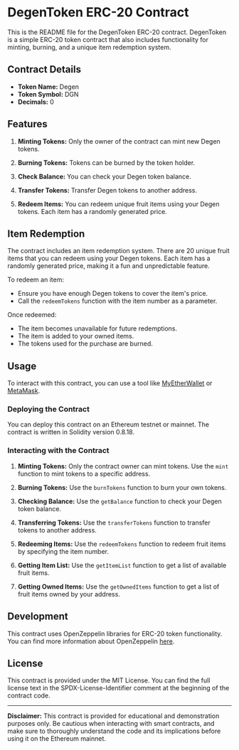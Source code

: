 # DegenToken ERC-20 Contract

This is the README file for the DegenToken ERC-20 contract. DegenToken is a simple ERC-20 token contract that also includes functionality for minting, burning, and a unique item redemption system.

## Contract Details

- **Token Name:** Degen
- **Token Symbol:** DGN
- **Decimals:** 0

## Features

1. **Minting Tokens:** Only the owner of the contract can mint new Degen tokens.

2. **Burning Tokens:** Tokens can be burned by the token holder.

3. **Check Balance:** You can check your Degen token balance.

4. **Transfer Tokens:** Transfer Degen tokens to another address.

5. **Redeem Items:** You can redeem unique fruit items using your Degen tokens. Each item has a randomly generated price.

## Item Redemption

The contract includes an item redemption system. There are 20 unique fruit items that you can redeem using your Degen tokens. Each item has a randomly generated price, making it a fun and unpredictable feature.

To redeem an item:

- Ensure you have enough Degen tokens to cover the item's price.
- Call the `redeemTokens` function with the item number as a parameter.

Once redeemed:

- The item becomes unavailable for future redemptions.
- The item is added to your owned items.
- The tokens used for the purchase are burned.

## Usage

To interact with this contract, you can use a tool like [MyEtherWallet](https://www.myetherwallet.com/) or [MetaMask](https://metamask.io/).

### Deploying the Contract

You can deploy this contract on an Ethereum testnet or mainnet. The contract is written in Solidity version 0.8.18.

### Interacting with the Contract

1. **Minting Tokens:** Only the contract owner can mint tokens. Use the `mint` function to mint tokens to a specific address.

2. **Burning Tokens:** Use the `burnTokens` function to burn your own tokens.

3. **Checking Balance:** Use the `getBalance` function to check your Degen token balance.

4. **Transferring Tokens:** Use the `transferTokens` function to transfer tokens to another address.

5. **Redeeming Items:** Use the `redeemTokens` function to redeem fruit items by specifying the item number.

6. **Getting Item List:** Use the `getItemList` function to get a list of available fruit items.

7. **Getting Owned Items:** Use the `getOwnedItems` function to get a list of fruit items owned by your address.

## Development

This contract uses OpenZeppelin libraries for ERC-20 token functionality. You can find more information about OpenZeppelin [here](https://openzeppelin.com/contracts/).

## License

This contract is provided under the MIT License. You can find the full license text in the SPDX-License-Identifier comment at the beginning of the contract code.

---

**Disclaimer:** This contract is provided for educational and demonstration purposes only. Be cautious when interacting with smart contracts, and make sure to thoroughly understand the code and its implications before using it on the Ethereum mainnet.
